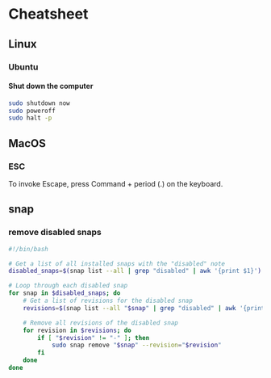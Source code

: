 # Cheatsheet

## Linux

### Ubuntu

#### Shut down the computer

```bash
sudo shutdown now
sudo poweroff
sudo halt -p
```

## MacOS

### ESC

To invoke Escape, press Command + period (.) on the keyboard.

## snap

### remove disabled snaps

```sh
#!/bin/bash

# Get a list of all installed snaps with the "disabled" note
disabled_snaps=$(snap list --all | grep "disabled" | awk '{print $1}')

# Loop through each disabled snap
for snap in $disabled_snaps; do
    # Get a list of revisions for the disabled snap
    revisions=$(snap list --all "$snap" | grep "disabled" | awk '{print $3}')

    # Remove all revisions of the disabled snap
    for revision in $revisions; do
        if [ "$revision" != "-" ]; then
            sudo snap remove "$snap" --revision="$revision"
        fi
    done
done
```
